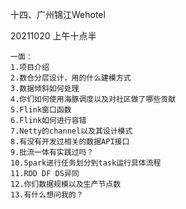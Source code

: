 十四、广州锦江Wehotel

20211020 上午十点半
```text
一面：
1.项目介绍
2.数仓分层设计，用的什么建模方式
3.数据倾斜如何处理
4.你们如何使用海豚调度以及对社区做了哪些贡献
5.Flink窗口函数
6.Flink如何进行容错
7.Netty的channel以及其设计模式
8.有没有开发过相关的数据API接口
9.批流一体有实践过吗？
10.Spark进行任务划分到task运行具体流程
11.RDD DF DS异同
12.你们数据规模以及生产节点数
13.有什么想问我的？
```